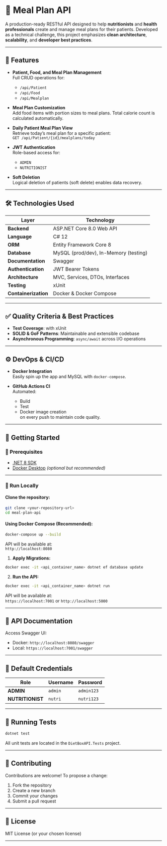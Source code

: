 # 🥗 Meal Plan API

A production-ready RESTful API designed to help **nutritionists** and **health professionals** create and manage meal plans for their patients. Developed as a technical challenge, this project emphasizes **clean architecture**, **scalability**, and **developer best practices**.

---

## 🚀 Features

- **Patient, Food, and Meal Plan Management**  
  Full CRUD operations for:
  - `/api/Patient`
  - `/api/Food`
  - `/api/Mealplan`

- **Meal Plan Customization**  
  Add food items with portion sizes to meal plans. Total calorie count is calculated automatically.

- **Daily Patient Meal Plan View**  
  Retrieve today’s meal plan for a specific patient:  
  `GET /api/Patient/{id}/mealplans/today`

- **JWT Authentication**  
  Role-based access for:
  - `ADMIN`
  - `NUTRITIONIST`

- **Soft Deletion**  
  Logical deletion of patients (soft delete) enables data recovery.

---

## 🛠️ Technologies Used

| Layer                | Technology                             |
|---------------------|----------------------------------------|
| **Backend**         | ASP.NET Core 8.0 Web API               |
| **Language**        | C# 12                                  |
| **ORM**             | Entity Framework Core 8                |
| **Database**        | MySQL (prod/dev), In-Memory (testing)  |
| **Documentation**   | Swagger                                |
| **Authentication**  | JWT Bearer Tokens                      |
| **Architecture**    | MVC, Services, DTOs, Interfaces        |
| **Testing**         | xUnit                                  |
| **Containerization**| Docker & Docker Compose                |

---

## ✅ Quality Criteria & Best Practices

- **Test Coverage**: with xUnit  
- **SOLID & GoF Patterns**: Maintainable and extensible codebase  
- **Asynchronous Programming**: `async/await` across I/O operations  

---

## ⚙️ DevOps & CI/CD

- **Docker Integration**  
  Easily spin up the app and MySQL with `docker-compose`.

- **GitHub Actions CI**  
  Automated:
  - Build
  - Test
  - Docker image creation  
  on every push to maintain code quality.

---

## 🧪 Getting Started

### 🔧 Prerequisites

- [.NET 8 SDK](https://dotnet.microsoft.com/en-us/download)
- [Docker Desktop](https://www.docker.com/products/docker-desktop/) *(optional but recommended)*

---

### 🚀 Run Locally

#### Clone the repository:

```bash
git clone <your-repository-url>
cd meal-plan-api
```

#### Using Docker Compose (Recommended):

```bash
docker-compose up --build
```

API will be available at:  
`http://localhost:8080`

1. **Apply Migrations:**

```bash
docker exec -it <api_container_name> dotnet ef database update
```

2. **Run the API:**

```bash
docker exec -it <api_container_name> dotnet run
```

API will be available at:  
`https://localhost:7001` or `http://localhost:5000`

---

## 📘 API Documentation

Access Swagger UI:

- Docker: `http://localhost:8080/swagger`
- Local: `https://localhost:7001/swagger`

---

## 🔐 Default Credentials

| Role          | Username                | Password               |
|---------------|-------------------------|------------------------|
| **ADMIN**     | `admin`     | `admin123`     |
| **NUTRITIONIST** | `nutri` | `nutri123` |

---

## 🧪 Running Tests

```bash
dotnet test
```

All unit tests are located in the `DietBoxAPI.Tests` project.

---

## 🤝 Contributing

Contributions are welcome! To propose a change:

1. Fork the repository
2. Create a new branch
3. Commit your changes
4. Submit a pull request

---

## 📄 License

MIT License (or your chosen license)

---
